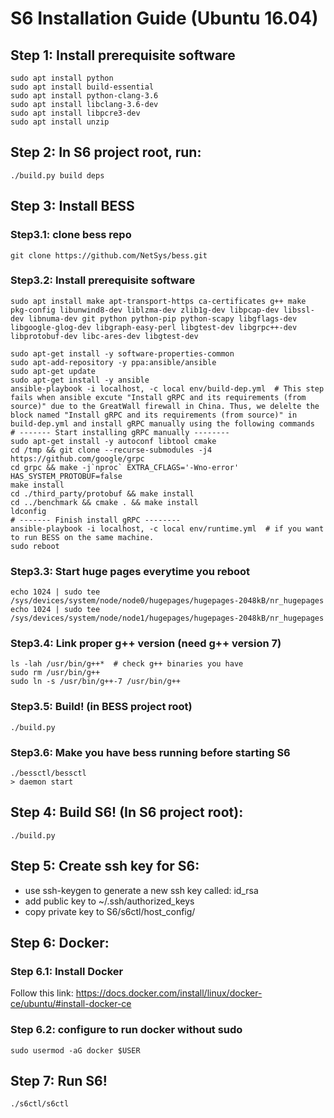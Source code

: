 # S6 Installation Guide (Ubuntu 16.04)
## Step 1: Install prerequisite software
```
sudo apt install python
sudo apt install build-essential
sudo apt install python-clang-3.6
sudo apt install libclang-3.6-dev
sudo apt install libpcre3-dev
sudo apt install unzip
```

## Step 2: In S6 project root, run:
```
./build.py build deps
```

## Step 3: Install BESS
### Step3.1: clone bess repo
```
git clone https://github.com/NetSys/bess.git
```

### Step3.2: Install prerequisite software
```
sudo apt install make apt-transport-https ca-certificates g++ make pkg-config libunwind8-dev liblzma-dev zlib1g-dev libpcap-dev libssl-dev libnuma-dev git python python-pip python-scapy libgflags-dev libgoogle-glog-dev libgraph-easy-perl libgtest-dev libgrpc++-dev libprotobuf-dev libc-ares-dev libgtest-dev

sudo apt-get install -y software-properties-common
sudo apt-add-repository -y ppa:ansible/ansible
sudo apt-get update
sudo apt-get install -y ansible
ansible-playbook -i localhost, -c local env/build-dep.yml  # This step fails when ansible excute "Install gRPC and its requirements (from source)" due to the GreatWall firewall in China. Thus, we delelte the block named "Install gRPC and its requirements (from source)" in build-dep.yml and install gRPC manually using the following commands
# ------- Start installing gRPC manually --------
sudo apt-get install -y autoconf libtool cmake
cd /tmp && git clone --recurse-submodules -j4 https://github.com/google/grpc
cd grpc && make -j`nproc` EXTRA_CFLAGS='-Wno-error' HAS_SYSTEM_PROTOBUF=false
make install
cd ./third_party/protobuf && make install
cd ../benchmark && cmake . && make install
ldconfig
# ------- Finish install gRPC --------
ansible-playbook -i localhost, -c local env/runtime.yml  # if you want to run BESS on the same machine.
sudo reboot
```

### Step3.3: Start huge pages everytime you reboot
```
echo 1024 | sudo tee /sys/devices/system/node/node0/hugepages/hugepages-2048kB/nr_hugepages
echo 1024 | sudo tee /sys/devices/system/node/node1/hugepages/hugepages-2048kB/nr_hugepages
```

### Step3.4: Link proper g++ version (need g++ version 7)
```
ls -lah /usr/bin/g++*  # check g++ binaries you have
sudo rm /usr/bin/g++ 
sudo ln -s /usr/bin/g++-7 /usr/bin/g++
```

### Step3.5: Build! (in BESS project root)
```
./build.py
```

### Step3.6: Make you have bess running before starting S6
```
./bessctl/bessctl
> daemon start
```

## Step 4: Build S6! (In S6 project root):
```
./build.py
```

## Step 5: Create ssh key for S6:
- use ssh-keygen to generate a new ssh key called: id_rsa
- add public key to ~/.ssh/authorized_keys
- copy private key to S6/s6ctl/host_config/

## Step 6: Docker:
### Step 6.1: Install Docker
Follow this link: <https://docs.docker.com/install/linux/docker-ce/ubuntu/#install-docker-ce>
### Step 6.2: configure to run docker without sudo
```
sudo usermod -aG docker $USER
```

## Step 7: Run S6!
```
./s6ctl/s6ctl
```
